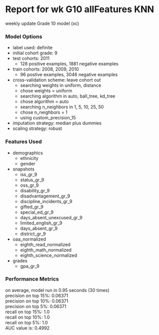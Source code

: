 # Report for wk G10 allFeatures KNN
weekly update Grade 10 model (xc)

### Model Options
* label used: definite
* initial cohort grade: 9
* test cohorts: 2011
	 * 128 positive examples, 1881 negative examples
* train cohorts: 2008, 2009, 2010
	 * 96 postive examples, 3046 negative examples
* cross-validation scheme: leave cohort out
	 * searching weights in uniform, distance
	 * chose weights = uniform
	 * searching algorithm in auto, ball_tree, kd_tree
	 * chose algorithm = auto
	 * searching n_neighbors in 1, 5, 10, 25, 50
	 * chose n_neighbors = 1
	 * using custom_precision_15
* imputation strategy: median plus dummies
* scaling strategy: robust

### Features Used
* demographics
	 * ethnicity
	 * gender
* snapshots
	 * iss_gr_9
	 * status_gr_9
	 * oss_gr_9
	 * disability_gr_9
	 * disadvantagement_gr_9
	 * discipline_incidents_gr_9
	 * gifted_gr_9
	 * special_ed_gr_9
	 * days_absent_unexcused_gr_9
	 * limited_english_gr_9
	 * days_absent_gr_9
	 * district_gr_9
* oaa_normalized
	 * eighth_read_normalized
	 * eighth_math_normalized
	 * eighth_science_normalized
* grades
	 * gpa_gr_9

### Performance Metrics
on average, model run in 0.95 seconds (30 times) <br/>precision on top 15%: 0.06371 <br/>precision on top 10%: 0.06371 <br/>precision on top 5%: 0.06371 <br/>recall on top 15%: 1.0 <br/>recall on top 10%: 1.0 <br/>recall on top 5%: 1.0 <br/>AUC value is: 0.4992 <br/>